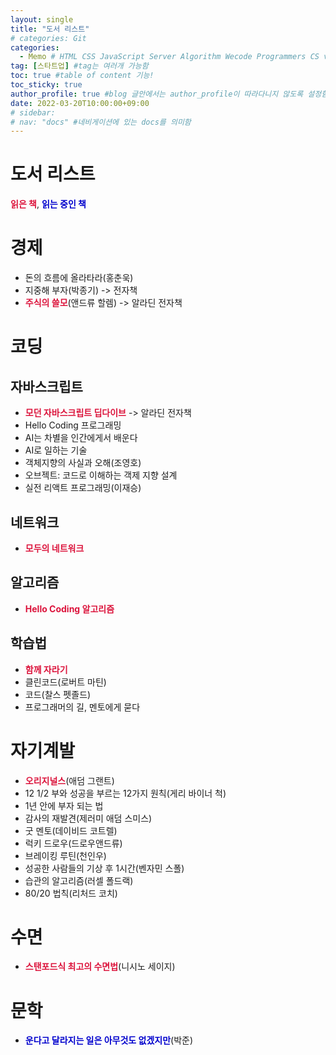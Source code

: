 ```yaml
---
layout: single
title: "도서 리스트"
# categories: Git
categories:
  - Memo # HTML CSS JavaScript Server Algorithm Wecode Programmers CS vsCode
tag: [스타트업] #tag는 여러개 가능함
toc: true #table of content 기능!
toc_sticky: true
author_profile: true #blog 글안에서는 author_profile이 따라다니지 않도록 설정함
date: 2022-03-20T10:00:00+09:00  
# sidebar:
# nav: "docs" #네비게이션에 있는 docs를 의미함
---
```

<style>
.crimson {
  color: crimson;
  font-weight: bold;
}

.mediumblue {
  color: mediumblue;
  font-weight: bold;
}

.forestgreen {
  color: foresgreen;
  font-weight: bold;
}
</style>

# 도서 리스트
<span class="crimson">읽은 책</span>, <span class="mediumblue">읽는 중인 책</span>

# 경제
- 돈의 흐름에 올라타라(홍춘욱)
- 지중해 부자(박종기) -> 전자책
- <span class="crimson">주식의 쓸모</span>(앤드류 할렘) -> 알라딘 전자책

# 코딩
## 자바스크립트
- <span class="crimson">모던 자바스크립트 딥다이브</span> -> 알라딘 전자책
- <span>Hello Coding 프로그래밍</span>
- <span>AI는 차별을 인간에게서 배운다</span>
- <span>AI로 일하는 기술</span>
- <span>객체지향의 사실과 오해</span>(조영호)
- <span>오브젝트: 코드로 이해하는 객제 지향 설계</span>
- 실전 리액트 프로그래밍(이재승)

## 네트워크
- <span class="crimson">모두의 네트워크</span>

## 알고리즘
- <span class="crimson">Hello Coding 알고리즘</span>

## 학습법
- <span class="crimson">함께 자라기</span>
- <span>클린코드</span>(로버트 마틴)
- <span>코드</span>(찰스 펫졸드)
- <span>프로그래머의 길, 멘토에게 묻다</span>

# 자기계발
- <span class="crimson">오리지널스</span>(애덤 그랜트)
- <span>12 1/2 부와 성공을 부르는 12가지 원칙</span>(게리 바이너 척)
- <span>1년 안에 부자 되는 법</span>
- <span>감사의 재발견</span>(제러미 애덤 스미스)
- <span>굿 멘토</span>(데이비드 코트렐)
- <span>럭키 드로우</span>(드로우앤드류)
- <span>브레이킹 루틴</span>(천인우)
- <span>성공한 사람들의 기상 후 1시간</span>(벤자민 스폴)
- <span>습관의 알고리즘</span>(러셀 폴드랙)
- <span>80/20 법칙</span>(리처드 코치)

# 수면
- <span class="crimson">스탠포드식 최고의 수면법</span>(니시노 세이지)

# 문학
- <span class="mediumblue">운다고 달라지는 일은 아무것도 없겠지만</span>(박준)

<!-- ⓵ ⓶ ⓷ ⓸ ⓹ ⓺ ⓻ ⓼ ⓽ ⓾ -->

<!-- <span style="color:white;background:royalblue"> -->

<!-- ### 2. Link 넣기

```

유형 1: (설명어를 입력) : [gunhee's coding blog](https://gunhee-jeong.github.io/)
유형 2: (URL 자동연결) : <https://gunhee-jeong.github.io/>
유형 3: (동일 파일 내 '문단으로 이동') : [1. Header로 이동](###-1-header)

```

유형 1: (설명어를 입력) : [gunhee's coding blog](https://gunhee-jeong.github.io/)
유형 2: (URL 자동연결) : <https://gunhee-jeong.github.io/>
유형 3: (동일 파일 내 '문단으로 이동') : [1. Header로 이동](#1-header)
유형 3의 방법

1. 특수문자를 제거
2. 스페이스는 -로 바꾸고
3. 대문자는 소문자로!
   그래서 ### 1. Header -> #1-header

## Link: [google][https://www.google.com/]

### 3. 수평선

```

---

```

---

### 4. 라인 바꾸기

```

스페이스바를 2번 눌러주면 다음칸으로
이동할 수 있어요!

```

---

스페이스바를 2번 눌러주면
다음칸으로 이동할 수 있어요!

### 5. list 만들기

```

1. 1번
2. 2번
3. 3번

- 순서없는 list
  - 순서없는 list
    - 순서없는 list

```

1. 1번
2. 2번
3. 3번

- 순서없는 list
  - 순서없는 list
    - 순서없는 list

---

### 6. font 관련

```

**진하게** -> 볼드
_기울여서_ -> 이탤릭체
~~취소선~~ -> 취소선

<ul>밑줄넣기</ul> -> 밑줄
<span style="color:red">빨간 글씨</span> -> 글자색
이것이 `인라인` 입니다 -> 인라인 코드
```

**진하게** -> 볼드
_기울여서_ -> 이탤릭체
~~취소선~~ -> 취소선
<u>밑줄넣기</u> -> 밑줄
<span style="color:red">빨간 글씨</span>
이것이 `인라인` 입니다 -> 인라인 코드

---

### 7. 인용구문

```
> coding
>
> > JavaScript
> >
> > > 내가 프짱!
```

> coding
>
> > JavaScript
> >
> > > 내가 프짱!

---

### 8. 이미지 삽입

```
유형1: ('사이즈를 조절' -> HTML 태그 사용) : <img src="https://gunhee-jeong.github.io/assets/images/blogLogo.png" width="300" height="200">
유형2: (이미지 삽입 후 -> 링크 걸기)
[![이미지](https://gunhee-jeong.github.io/assets/images/blogLogo/blogLogo.png)](https://gunhee-jeong.github.io/)
```

유형1: ('사이즈를 조절' -> HTML 태그 사용) : <img src="https://gunhee-jeong.github.io/assets/images/blogLogo.png" width="300" height="200">
유형2: (이미지 삽입 후 -> 링크 걸기)
[![이미지](https://gunhee-jeong.github.io/assets/images/blogLogo.png)](https://gunhee-jeong.github.io/)

### 9. 표 만들기

```
||국어|영어|
| :--- | ---: | :--: |
|건희 | 100점 | 100점
|철수 | 100점 | 100점
```

|      |  국어 | 영어  |
| :--- | ----: | :---: |
| 건희 | 100점 | 100점 |
| 철수 | 100점 | 100점 |

> - header를 넣고 싶은 경우 ---을 사용하고 :을 이용하여 정렬에 사용함!

### 10. 토글 만들기

```
<details>
<summary>여기를 누르세요</summary>
<div markdown="1">
숨겨진 내용
</div>
</details>
```

<details>
<summary>여기를 누르세요</summary>
<div markdown="1">
숨겨진 내용
</div>
</details> -->
